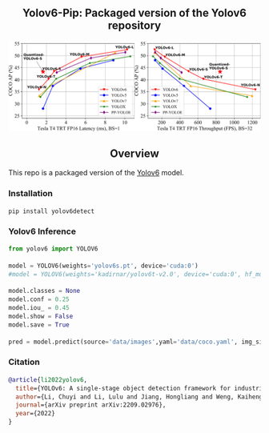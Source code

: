 <div align="center">
<h2>
  Yolov6-Pip: Packaged version of the Yolov6 repository  
</h2>
<h4>
    <img width="800" alt="teaser" src="assets/speed_comparision_v2.png">
</h4>
</div>

## <div align="center">Overview</div>

This repo is a packaged version of the [Yolov6](https://github.com/meituan/YOLOv6/) model.
### Installation
```
pip install yolov6detect
```

### Yolov6 Inference
```python
from yolov6 import YOLOV6

model = YOLOV6(weights='yolov6s.pt', device='cuda:0') 
#model = YOLOV6(weights='kadirnar/yolov6t-v2.0', device='cuda:0', hf_model=True)

model.classes = None
model.conf = 0.25
model.iou_ = 0.45
model.show = False
model.save = True

pred = model.predict(source='data/images',yaml='data/coco.yaml', img_size=640)
```
### Citation
```bibtex
@article{li2022yolov6,
  title={YOLOv6: A single-stage object detection framework for industrial applications},
  author={Li, Chuyi and Li, Lulu and Jiang, Hongliang and Weng, Kaiheng and Geng, Yifei and Li, Liang and Ke, Zaidan and Li, Qingyuan and Cheng, Meng and Nie, Weiqiang and others},
  journal={arXiv preprint arXiv:2209.02976},
  year={2022}
}
```